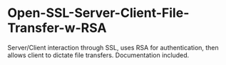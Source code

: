 Open-SSL-Server-Client-File-Transfer-w-RSA
==========================================

Server/Client interaction through SSL, uses RSA for authentication, then allows client to dictate file transfers.  Documentation included.
